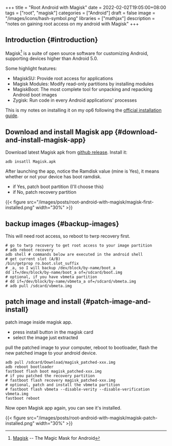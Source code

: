 +++
title = "Root Android with Magisk"
date = 2022-02-02T19:05:00+08:00
tags = ["root", "magisk"]
categories = ["Android"]
draft = false
image = "/images/icons/hash-symbol.png"
libraries = ["mathjax"]
description = "notes on gaining root access on my android with Magisk"
+++

## Introduction {#introduction}

Magisk[^fn:1] is a suite of open source software for customizing Android, supporting devices higher than Android 5.0.

Some highlight features:

-   MagiskSU: Provide root access for applications
-   Magisk Modules: Modify read-only partitions by installing modules
-   MagiskBoot: The most complete tool for unpacking and repacking Android boot images
-   Zygisk: Run code in every Android applications' processes

This is my notes on installing it on my op6 following the [official installation guide](https://topjohnwu.github.io/Magisk/install.html).


## Download and install Magisk app {#download-and-install-magisk-app}

Download latest Magisk apk from [github release](https://github.com/topjohnwu/Magisk/releases/latest). Install it:

```shell
adb insatll Magisk.apk
```

After launching the app, notice the Ramdisk value (mine is Yes), it means whether or not your device has boot ramdisk.

-   if Yes, patch boot partition (I'll choose this)
-   if No, patch recovery partition

{{< figure src="/images/posts/root-android-with-magisk/magisk-first-installed.png" width="30%" >}}


## backup images {#backup-images}

This will need root access, so reboot to twrp recovery first.

```shell
# go to twrp recovery to get root access to your image partition
# adb reboot recovery
adb shell # commands below are executed in the android shell
# get current slot (A/B)
/bin/getprop ro.boot.slot_suffix
# _a, so I will backup /dev/block/by-name/boot_a
dd if=/dev/block/by-name/boot_a of=/sdcard/boot.img
# optional, if you have vbmeta partition
# dd if=/dev/block/by-name/vbmeta_a of=/sdcard/vbmeta.img
# adb pull /sdcard/vbmeta.img
```


## patch image and install {#patch-image-and-install}

patch image inside magisk app.

-   press install button in the magisk card
-   select the image just extracted

pull the patched image to your computer, reboot to bootloader, flash the new patched image to your android device.

```shell
adb pull /sdcard/Download/magisk_patched-xxx.img
adb reboot bootloader
fastboot flash boot magisk_patched-xxx.img
# if you patched the recovery partition
# fastboot flash recovery magisk_patched-xxx.img
# optional, patch and install the vbmeta partition
# fastboot flash vbmeta --disable-verity --disable-verification vbmeta.img
fastboot reboot
```

Now open Magisk app again, you can see it's installed.

{{< figure src="/images/posts/root-android-with-magisk/magisk-patch-installed.png" width="30%" >}}

[^fn:1]: [Magisk](https://github.com/topjohnwu/Magisk) -- The Magic Mask for Android
